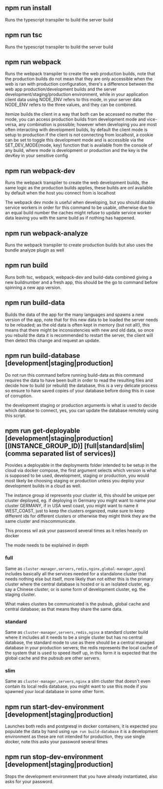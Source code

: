 ## npm run install

Runs the typescript transpiler to build the server build

## npm run tsc

Runs the typescript transpiler to build the server build

## npm run webpack

Runs the webpack transpiler to create the web production builds, note that the production builds do not mean that they are only accessible when the web is ran with production configuration, there's a difference between the web app production/development builds and the server development/staging/production environment, while in your application client data using NODE_ENV refers to this mode, in your server data NODE_ENV refers to the three values, and they can be combined.

itemize builds the client in a way that both can be accessed no matter the mode, you can access production builds from development mode and vice-versa, any combination is possible; however when developing you are most often interacting with development builds, by default the client mode is setup to production if the client is not connecting from localhost, a cookie can be set to toggle this development mode and is accessible via the SET_DEV_MODE(mode, key) function that is available from the console of any build, where mode is development or production and the key is the devKey in your sensitive config

## npm run webpack-dev

Runs the webpack transpiler to create the web development builds, the same logic as the production builds applies, these builds are onl available by default when the host you connect from is localhost

The webpack dev mode is useful when developing, but you should disable service workers in order for this command to be usable, otherwise due to an equal build number the caches might refuse to update service worker data leaving you with the same build as if nothing has happened.

## npm run webpack-analyze

Runs the webpack transpiler to create production builds but also uses the bundle analyze plugin as well

## npm run build

Runs both tsc, webpack, webpack-dev and build-data combined giving a new buildnumber and a fresh app, this should be the go to command before spinning a new app version.

## npm run build-data

Builds the data of the app for the many languages and spawns a new version of the app, note that for this new data to be loaded the server needs to be reloaded; as the old data is often kept in memory (but not all!), this means that there might be inconsistencies with new and old data, so once you rebuild the data it is recommended to restart the server, the client will then detect this change and request an update.

## npm run build-database [development|staging|production]

Do not run this command before running build-data as this command requires the data to have been built in order to read the resulting files and decide how to build (or rebuild) the database, this is a very delicate process so ensure to have saved copies of your database before doing this in case of corruption.

the development staging or production arguments is what is used to decide which databse to connect, yes, you can update the database remotely using this script.

## npm run get-deployable [development|staging|production] [(INSTANCE_GROUP_ID)] [full|standard|slim|(comma separated list of services)]

Provides a deployable in the deployments folder intended to be setup in the cloud via docker compose, the first argument selects which version is what is supposed to be used, development, staging or production, you would most likely be choosing staging or production unless you deploy your development builds in a cloud as well.

The instance group id represents your cluster id, this should be unique per cluster deployed, eg. if deploying in Germany you might want to name your cluster GERMANY, if in USA west coast, you might want to name it WEST_COAST, just to keep the clusters organized, make sure to keep different ids for different clusters or otherwise they might think they are the same cluster and miscommunicate.

This process wil ask your password several times as it relies heavily on docker

The mode needs to be explained in depth

### full

Same as `cluster-manager,servers,redis,nginx,global-manager,pgsql` includes basically all the services needed for a standalone cluster that needs nothing else but itself, more likely than not either this is the primary cluster where the central database is hosted or is an isolated cluster, eg. say a Chinese cluster; or is some form of development cluster, eg. the staging cluster.

What makes clusters be communicated is the pubsub, global cache and central database; as that means they share the same data.

### standard

Same as `cluster-manager,servers,redis,nginx` a standard cluster build where it includes all it needs to be a single cluster but has no central database, the standard mode to use as there should be a central managed database in your production servers; the redis represents the local cache of the system that is used to speed itself up, in this form it is expected that the global cache and the pubsub are other servers.

### slim

Same as `cluster-manager,servers,nginx` a slim cluster that doesn't even contain its local redis database, you might want to use this mode if you spawned your local database in some other form.

## npm run start-dev-environment [development|staging|production]

Launches both redis and postgresql in docker containers, it is expected you populate the data by hand using `npm run build-database` it is a development environment as these are not intended for production, they use single docker, note this asks your password several times

## npm run stop-dev-environment [development|staging|production]

Stops the development environment that you have already instantiated, also asks for your password.